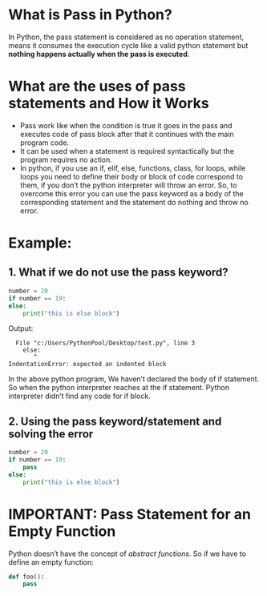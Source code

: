 
# What is Pass in Python?
In Python, the pass statement is considered as no operation statement,
means it consumes the execution cycle like a valid python statement but **nothing happens actually when the pass is executed**.


# What are the uses of pass statements and How it Works

- Pass work like when the condition is true it goes in the pass and executes code of pass block after that it continues with the main program code.
- It can be used when a statement is required syntactically but the program requires no action.
- In python, if you use an if, elif, else, functions, class, for loops, while loops you need to define their body or block of code correspond to them, if you don’t the python interpreter will throw an error. So, to overcome this error you can use the pass keyword as a body of the corresponding statement and the statement do nothing and throw no error.

# Example:
## 1. What if we do not use the pass keyword?
```python
number = 20
if number == 19:
else:
    print("this is else block")
```

Output:
```shell
  File "c:/Users/PythonPool/Desktop/test.py", line 3
    else:
       ^
IndentationError: expected an indented block
```

In the above python program, We haven’t declared the body of if statement. So when the python interpreter reaches at the if statement. Python interpreter didn’t find any code for if block.


## 2. Using the pass keyword/statement and solving the error
```python
number = 20
if number == 19:
    pass
else:
    print("this is else block")
```

# IMPORTANT: Pass Statement for an Empty Function
Python doesn’t have the concept of *abstract functions*. So if we have to define an empty function:

```python
def foo():
    pass
```